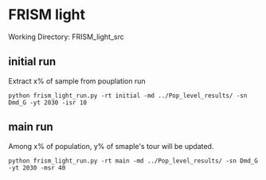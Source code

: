 # FRISM light

Working Directory: FRISM_light_src
## initial run
Extract x% of sample from pouplation run
```shell
python frism_light_run.py -rt initial -md ../Pop_level_results/ -sn Dmd_G -yt 2030 -isr 10
```
## main run
Among x% of population, y% of smaple's tour will be updated.

```shell
python frism_light_run.py -rt main -md ../Pop_level_results/ -sn Dmd_G -yt 2030 -msr 40
```